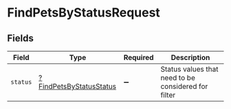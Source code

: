 # FindPetsByStatusRequest


## Fields

| Field                                                                        | Type                                                                         | Required                                                                     | Description                                                                  |
| ---------------------------------------------------------------------------- | ---------------------------------------------------------------------------- | ---------------------------------------------------------------------------- | ---------------------------------------------------------------------------- |
| `status`                                                                     | [?FindPetsByStatusStatus](../../models/operations/FindPetsByStatusStatus.md) | :heavy_minus_sign:                                                           | Status values that need to be considered for filter                          |